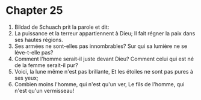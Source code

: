 # Chapter 25

1. Bildad de Schuach prit la parole et dit:
2. La puissance et la terreur appartiennent à Dieu; Il fait régner la paix dans ses hautes régions.
3. Ses armées ne sont-elles pas innombrables? Sur qui sa lumière ne se lève-t-elle pas?
4. Comment l'homme serait-il juste devant Dieu? Comment celui qui est né de la femme serait-il pur?
5. Voici, la lune même n'est pas brillante, Et les étoiles ne sont pas pures à ses yeux;
6. Combien moins l'homme, qui n'est qu'un ver, Le fils de l'homme, qui n'est qu'un vermisseau!

